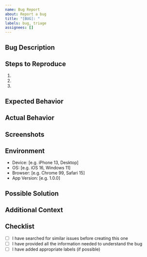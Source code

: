 ```yaml
---
name: Bug Report
about: Report a bug
title: "[BUG]: "
labels: bug, triage
assignees: []
---
```


## Bug Description

<!-- A clear and concise description of the bug -->

## Steps to Reproduce

<!-- Steps to reproduce the behavior -->

1.
2.
3.

## Expected Behavior

<!-- A clear and concise description of what you expected to happen -->

## Actual Behavior

<!-- A clear and concise description of what actually happened -->

## Screenshots

<!-- If applicable, add screenshots to help explain your problem -->

## Environment

<!-- Please complete the following information -->

- Device: [e.g. iPhone 13, Desktop]
- OS: [e.g. iOS 16, Windows 11]
- Browser: [e.g. Chrome 99, Safari 15]
- App Version: [e.g. 1.0.0]

## Possible Solution

<!-- Optional: If you have suggestions on a fix/reason for the bug -->

## Additional Context

<!-- Add any other context about the problem here -->

## Checklist

- [ ] I have searched for similar issues before creating this one
- [ ] I have provided all the information needed to understand the bug
- [ ] I have added appropriate labels (if possible)
